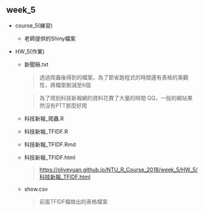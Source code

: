 ## week_5
* course_5(練習)
    - 老師提供的Shiny檔案

* HW_5(作業)
    - 新聞稿.txt
    
      > 透過爬蟲後得到的檔案，為了節省跑程式的時間還有表格的美觀性，將檔案刪減至6個
      
      > 為了爬到科技新報網的資料花費了大量的時間 QQ，一般的網站果然沒有PTT那麼好爬
      
    - 科技新報_爬蟲.R
    - 科技新報_TFIDF.R
    - 科技新報_TFIDF.Rmd
    - 科技新報_TFIDF.html 
    
      > https://oliveyuan.github.io/NTU_R_Course_2018/week_5/HW_5/科技新報_TFIDF.html
      
    - show.csv
    
      > 前面TFIDF檔做出的表格檔案
